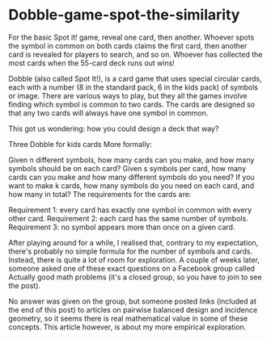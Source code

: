 # Dobble-game-spot-the-similarity

For the basic Spot it! game, reveal one card, then another. Whoever spots the symbol in common on both cards claims the first card, then another card is revealed for players to search, and so on. Whoever has collected the most cards when the 55-card deck runs out wins!

Dobble (also called Spot It!), is a card game that uses special circular cards, each with a number (8 in the standard pack, 6 in the kids pack) of symbols or image. There are various ways to play, but they all the games involve finding which symbol is common to two cards. The cards are designed so that any two cards will always have one symbol in common.

This got us wondering: how you could design a deck that way?

Three Dobble for kids cards
More formally:

Given n different symbols, how many cards can you make, and how many symbols should be on each card?
Given s symbols per card, how many cards can you make and how many different symbols do you need?
If you want to make k cards, how many symbols do you need on each card, and how many in total?
The requirements for the cards are:

Requirement 1: every card has exactly one symbol in common with every other card.
Requirement 2: each card has the same number of symbols.
Requirement 3: no symbol appears more than once on a given card.

After playing around for a while, I realised that, contrary to my expectation, there's probably no simple formula for the number of symbols and cards. Instead, there is quite a lot of room for exploration. A couple of weeks later, someone asked one of these exact questions on a Facebook group called Actually good math problems (it's a closed group, so you have to join to see the post).

No answer was given on the group, but someone posted links (included at the end of this post) to articles on pairwise balanced design and incidence geometry, so it seems there is real mathematical value in some of these concepts. This article however, is about my more empirical exploration.
